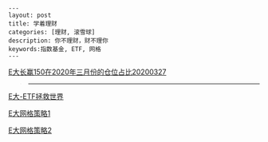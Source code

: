 ```
---
layout: post
title: 学着理财
categories: [理财, 滚雪球]
description: 你不理财，财不理你
keywords:指数基金, ETF, 网格
---
```



[E大长赢150在2020年三月份的仓位占比20200327](https://github.com/l00c00l/Notes_Cards/blob/master/CD20200327-math_formula_howto.md)

> ----------------------------------------

[E大-ETF拯救世界](https://github.com/l00c00l/chinaetfs_public_saying/blob/master/README.md)

[E大网格策略1](https://github.com/l00c00l/NetTrade/blob/master/README.md)

[E大网格策略2](https://github.com/l00c00l/grid-trading/blob/master/README.md)



